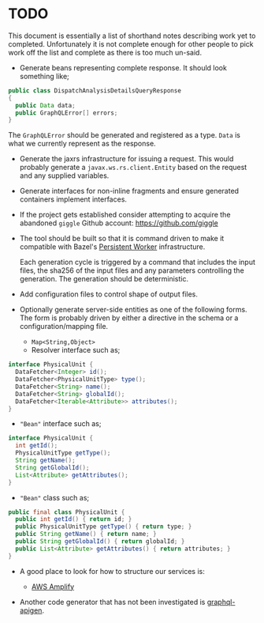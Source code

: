 # TODO

This document is essentially a list of shorthand notes describing work yet to completed.
Unfortunately it is not complete enough for other people to pick work off the list and
complete as there is too much un-said.

* Generate beans representing complete response. It should look something like;

```java
public class DispatchAnalysisDetailsQueryResponse
{
  public Data data;
  public GraphQLError[] errors;
}
```
  The `GraphQLError` should be generated and registered as a type. `Data` is what we currently represent
  as the response.

* Generate the jaxrs infrastructure for issuing a request. This would probably generate a `javax.ws.rs.client.Entity`
  based on the request and any supplied variables.

* Generate interfaces for non-inline fragments and ensure generated containers implement interfaces.

* If the project gets established consider attempting to acquire the abandoned `giggle`
  Github account: https://github.com/giggle

* The tool should be built so that it is command driven to make it compatible with Bazel's
  [Persistent Worker](https://medium.com/@mmorearty/how-to-create-a-persistent-worker-for-bazel-7738bba2cabb)
  infrastructure.

  Each generation cycle is triggered by a command that includes the input files, the sha256 of
  the input files and any parameters controlling the generation. The generation should be deterministic.

* Add configuration files to control shape of output files.

* Optionally generate server-side entities as one of the following forms. The form is probably driven by
  either a directive in the schema or a configuration/mapping file.
  - `Map<String,Object>`
  - Resolver interface such as;
```java
interface PhysicalUnit {
  DataFetcher<Integer> id();
  DataFetcher<PhysicalUnitType> type();
  DataFetcher<String> name();
  DataFetcher<String> globalId();
  DataFetcher<Iterable<Attribute>> attributes();
}
```
  - `"Bean"` interface such as;
```java
interface PhysicalUnit {
  int getId();
  PhysicalUnitType getType();
  String getName();
  String getGlobalId();
  List<Attribute> getAttributes();
}
```
  - `"Bean"` class such as;
```java
public final class PhysicalUnit {
  public int getId() { return id; }
  public PhysicalUnitType getType() { return type; }
  public String getName() { return name; }
  public String getGlobalId() { return globalId; }
  public List<Attribute> getAttributes() { return attributes; }
}
```

* A good place to look for how to structure our services is:
  - [AWS Amplify](https://aws-amplify.github.io/docs/cli/graphql)

* Another code generator that has not been investigated is [graphql-apigen](https://github.com/Distelli/graphql-apigen).
